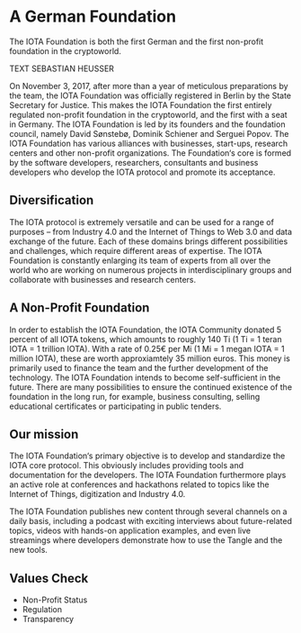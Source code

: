 # A German Foundation

<div class="introdution">
The IOTA Foundation is both the first German
and the first non-profit foundation in the
cryptoworld.
</div>

TEXT SEBASTIAN HEUSSER

On November 3, 2017, after more than a year of meticulous preparations by the team, the IOTA Foundation was officially registered in Berlin by the State Secretary for Justice. This makes the IOTA Foundation the first entirely regulated non-profit foundation in the cryptoworld, and the first with a seat in Germany. The IOTA Foundation is led by its founders and the foundation council, namely David Sønstebø, Dominik Schiener and Serguei Popov.
The IOTA Foundation has various alliances with businesses, start-ups, research centers and other non-profit organizations. The Foundation‘s core is formed by the software developers, researchers, consultants and business developers who develop the IOTA protocol and promote its acceptance.


## Diversification
The IOTA protocol is extremely versatile and can be used for a range of purposes – from Industry 4.0 and the Internet of Things to Web 3.0 and data exchange of the future. Each of these domains brings different possibilities and challenges, which require different areas of expertise. The IOTA Foundation is constantly enlarging its team of experts from all over the world who are working on numerous projects in interdisciplinary groups and collaborate with businesses and research centers.

## A Non-Profit Foundation
In order to establish the IOTA Foundation, the IOTA Community donated 5 percent of all IOTA tokens, which amounts to roughly 140 Ti (1 Ti = 1 teran IOTA = 1 trillion IOTA). With a rate of 0.25€ per Mi (1 Mi = 1 megan IOTA = 1 million IOTA), these are worth approxiamtely 35 million euros. This money is primarily used to finance the team and the further development of the technology.
The IOTA Foundation intends to become self-sufficient in the future. There are many possibilities to ensure the continued existence of the foundation in the long run, for example, business consulting, selling educational certificates or participating in public tenders.


## Our mission
The IOTA Foundation‘s primary objective is to develop and standardize the IOTA core protocol. This obviously includes providing tools and documentation for the developers. The IOTA Foundation furthermore plays an active role at conferences and hackathons related to topics like the Internet of Things, digitization and Industry 4.0.

The IOTA Foundation publishes new content through several channels on a daily basis, including a podcast with exciting interviews about future-related topics, videos with hands-on application examples, and even live streamings where developers demonstrate how to use the Tangle and the new tools.

## Values Check
- Non-Profit Status 
- Regulation
- Transparency